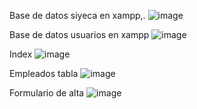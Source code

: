 Base de datos siyeca en xampp,.
![image](https://github.com/user-attachments/assets/7435af35-9c74-4494-883b-c61bd1bef2a2)

Base de datos usuarios en xampp
![image](https://github.com/user-attachments/assets/b84c330f-b483-4835-b1a0-2cf09a32f364)


Index 
![image](https://github.com/user-attachments/assets/5b3210ec-59f2-4486-a5cf-536d24348dce)

Empleados tabla
![image](https://github.com/user-attachments/assets/4bc1201a-556a-45ba-a27a-4c14a325dd90)

Formulario de alta
![image](https://github.com/user-attachments/assets/cf32d96e-5f79-4568-b5d3-236a32d9502e)





